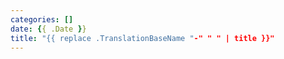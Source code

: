 ```yaml
---
categories: []
date: {{ .Date }}
title: "{{ replace .TranslationBaseName "-" " " | title }}"
---
```

